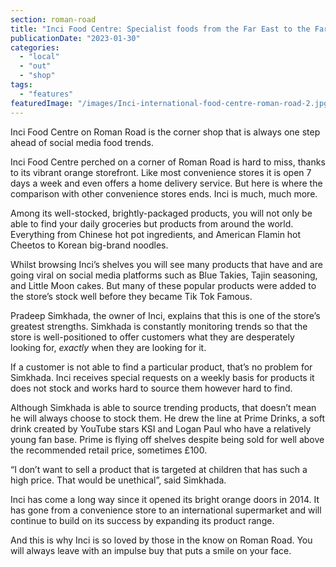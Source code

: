```yaml
---
section: roman-road
title: "Inci Food Centre: Specialist foods from the Far East to the Far West"
publicationDate: "2023-01-30"
categories: 
  - "local"
  - "out"
  - "shop"
tags: 
  - "features"
featuredImage: "/images/Inci-international-food-centre-roman-road-2.jpg"
---
```


Inci Food Centre on Roman Road is the corner shop that is always one step ahead of social media food trends.

Inci Food Centre perched on a corner of Roman Road is hard to miss, thanks to its vibrant orange storefront. Like most convenience stores it is open 7 days a week and even offers a home delivery service. But here is where the comparison with other convenience stores ends. Inci is much, much more. 

Among its well-stocked, brightly-packaged products, you will not only be able to find your daily groceries but products from around the world. Everything from Chinese hot pot ingredients, and American Flamin hot Cheetos to Korean big-brand noodles.

Whilst browsing Inci’s shelves you will see many products that have and are going viral on social media platforms such as Blue Takies, Tajin seasoning, and Little Moon cakes. But many of these popular products were added to the store’s stock well before they became Tik Tok Famous.

Pradeep Simkhada, the owner of Inci, explains that this is one of the store’s greatest strengths. Simkhada is constantly monitoring trends so that the store is well-positioned to offer customers what they are desperately looking for, _exactly_ when they are looking for it.

If a customer is not able to find a particular product, that’s no problem for Simkhada. Inci receives special requests on a weekly basis for products it does not stock and works hard to source them however hard to find.  

Although Simkhada is able to source trending products, that doesn’t mean he will always choose to stock them. He drew the line at Prime Drinks, a soft drink created by YouTube stars KSI and Logan Paul who have a relatively young fan base. Prime is flying off shelves despite being sold for well above the recommended retail price, sometimes £100. 

“I don’t want to sell a product that is targeted at children that has such a high price. That would be unethical”, said Simkhada.

Inci has come a long way since it opened its bright orange doors in 2014. It has gone from a convenience store to an international supermarket and will continue to build on its success by expanding its product range.

And this is why Inci is so loved by those in the know on Roman Road. You will always leave with an impulse buy that puts a smile on your face. 

